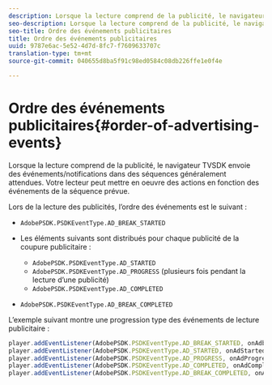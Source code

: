 ```yaml
---
description: Lorsque la lecture comprend de la publicité, le navigateur TVSDK envoie des événements/notifications dans des séquences généralement attendues. Votre lecteur peut mettre en oeuvre des actions en fonction des événements de la séquence prévue.
seo-description: Lorsque la lecture comprend de la publicité, le navigateur TVSDK envoie des événements/notifications dans des séquences généralement attendues. Votre lecteur peut mettre en oeuvre des actions en fonction des événements de la séquence prévue.
seo-title: Ordre des événements publicitaires
title: Ordre des événements publicitaires
uuid: 9787e6ac-5e52-4d7d-8fc7-f7609633707c
translation-type: tm+mt
source-git-commit: 040655d8ba5f91c98ed0584c08db226ffe1e0f4e

---
```



# Ordre des événements publicitaires{#order-of-advertising-events}

Lorsque la lecture comprend de la publicité, le navigateur TVSDK envoie des événements/notifications dans des séquences généralement attendues. Votre lecteur peut mettre en oeuvre des actions en fonction des événements de la séquence prévue.

<!--<a id="section_69E3CCBC57BB48399799876E83908348"></a>-->

Lors de la lecture des publicités, l’ordre des événements est le suivant :

* `AdobePSDK.PSDKEventType.AD_BREAK_STARTED`
* Les éléments suivants sont distribués pour chaque publicité de la coupure publicitaire :

   * `AdobePSDK.PSDKEventType.AD_STARTED`
   * `AdobePSDK.PSDKEventType.AD_PROGRESS` (plusieurs fois pendant la lecture d’une publicité)
   * `AdobePSDK.PSDKEventType.AD_COMPLETED`

* `AdobePSDK.PSDKEventType.AD_BREAK_COMPLETED`

L’exemple suivant montre une progression type des événements de lecture publicitaire :

```js
player.addEventListener(AdobePSDK.PSDKEventType.AD_BREAK_STARTED, onAdbreakStarted); 
player.addEventListener(AdobePSDK.PSDKEventType.AD_STARTED, onAdStarted); 
player.addEventListener(AdobePSDK.PSDKEventType.AD_PROGRESS, onAdProgress); 
player.addEventListener(AdobePSDK.PSDKEventType.AD_COMPLETED, onAdCompleted); 
player.addEventListener(AdobePSDK.PSDKEventType.AD_BREAK_COMPLETED, onAdbreakCompleted);
```

